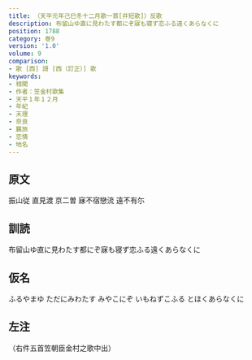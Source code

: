 ```yaml
---
title: （天平元年己巳冬十二月歌一首[并短歌]）反歌
description: 布留山ゆ直に見わたす都にぞ寐も寝ず恋ふる遠くあらなくに
position: 1788
category: 巻9
version: '1.0'
volume: 9
comparison:
- 歌 [西] 謌 [西（訂正）] 歌
keywords:
- 相聞
- 作者：笠金村歌集
- 天平１年１２月
- 年紀
- 天理
- 奈良
- 羈旅
- 恋情
- 地名
---
```


## 原文

振山従 直見渡 京二曽 寐不宿戀流 遠不有尓

## 訓読

布留山ゆ直に見わたす都にぞ寐も寝ず恋ふる遠くあらなくに

## 仮名

ふるやまゆ ただにみわたす みやこにぞ いもねずこふる とほくあらなくに

## 左注

（右件五首笠朝臣金村之歌中出）
